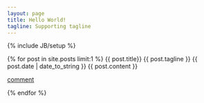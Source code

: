 ```yaml
---
layout: page
title: Hello World!
tagline: Supporting tagline
---
```

{% include JB/setup %}

{% for post in site.posts limit:1 %}
{{ post.title}}
{{ post.tagline }}
{{ post.date | date_to_string }}
{{ post.content }}

<a href="{{ post.url }}">comment</a>

{% endfor %}